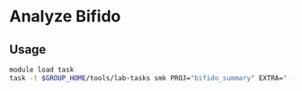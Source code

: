 # Analyze Bifido

## Usage

```bash
module load task
task -t $GROUP_HOME/tools/lab-tasks smk PROJ="bifido_summary" EXTRA=" --rerun-triggers mtime -n"
```